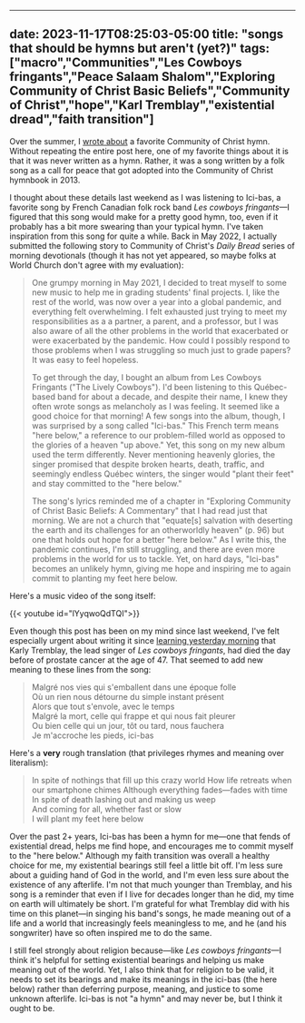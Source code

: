 
---
date: 2023-11-17T08:25:03-05:00
title: "songs that should be hymns but aren't (yet?)"
tags: ["macro","Communities","Les Cowboys fringants","Peace Salaam Shalom","Exploring Community of Christ Basic Beliefs","Community of Christ","hope","Karl Tremblay","existential dread","faith transition"]
---
Over the summer, I [wrote about](https://spencergreenhalgh.com/communities/a-favorite-community-of-christ-hymn/) a favorite Community of Christ hymn. Without repeating the entire post here, one of my favorite things about it is that it was never written as a hymn. Rather, it was a song written by a folk song as a call for peace that got adopted into the Community of Christ hymnbook in 2013.

I thought about these details last weekend as I was listening to Ici-bas, a favorite song by French Canadian folk rock band *Les cowboys fringants*—I figured that this song would make for a pretty good hymn, too, even if it probably has a bit more swearing than your typical hymn. I've taken inspiration from this song for quite a while. Back in May 2022, I actually submitted the following story to Community of Christ's *Daily Bread* series of morning devotionals (though it has not yet appeared, so maybe folks at World Church don't agree with my evaluation): 

> One grumpy morning in May 2021, I decided to treat myself to some new music to help me in grading students' final projects. I, like the rest of the world, was now over a year into a global pandemic, and everything felt overwhelming. I felt exhausted just trying to meet my responsibilities as a a partner, a parent, and a professor, but I was also aware of all the other problems in the world that exacerbated or were exacerbated by the pandemic. How could I possibly respond to those problems when I was struggling so much just to grade papers? It was easy to feel hopeless.
> 
> To get through the day, I bought an album from Les Cowboys Fringants ("The Lively Cowboys"). I'd been listening to this Québec-based band for about a decade, and despite their name, I knew they often wrote songs as melancholy as I was feeling. It seemed like a good choice for that morning! A few songs into the album, though, I was surprised by a song called "Ici-bas." This French term means "here below," a reference to our problem-filled world as opposed to the glories of a heaven "up above." Yet, this song on my new album used the term differently. Never mentioning heavenly glories, the singer promised that despite broken hearts, death, traffic, and seemingly endless Québec winters, the singer would "plant their feet" and stay committed to the "here below."
> 
> The song's lyrics reminded me of a chapter in "Exploring Community of Christ Basic Beliefs: A Commentary" that I had read just that morning. We are not a church that "equate[s] salvation with deserting the earth and its challenges for an otherworldly heaven" (p. 96) but one that holds out hope for a better "here below." As I write this, the pandemic continues, I'm still struggling, and there are even more problems in the world for us to tackle. Yet, on hard days, "Ici-bas" becomes an unlikely hymn, giving me hope and inspiring me to again commit to planting my feet here below.

Here's a music video of the song itself: 

{{< youtube id="lYyqwoQdTQI">}}

Even though this post has been on my mind since last weekend, I've felt especially urgent about writing it since [learning yesterday morning](https://spencergreenhalgh.com/myself/2023-11-16-quelle-tristesse/) that Karly Tremblay, the lead singer of *Les cowboys fringants*, had died the day before of prostate cancer at the age of 47. That seemed to add new meaning to these lines from the song: 

> Malgré nos vies qui s'emballent dans une époque folle  
> Où un rien nous détourne du simple instant présent  
> Alors que tout s'envole, avec le temps  
> Malgré la mort, celle qui frappe et qui nous fait pleurer  
> Ou bien celle qui un jour, tôt ou tard, nous fauchera  
> Je m'accroche les pieds, ici-bas

Here's a **very** rough translation (that privileges rhymes and meaning over literalism):

> In spite of nothings that fill up this crazy world
> How life retreats when our smartphone chimes
> Although everything fades—fades with time
> In spite of death lashing out and making us weep  
> And coming for all, whether fast or slow  
> I will plant my feet here below

Over the past 2+ years, Ici-bas has been a hymn for me—one that fends of existential dread, helps me find hope, and encourages me to commit myself to the "here below." Although my faith transition was overall a healthy choice for me, my existential bearings still feel a little bit off. I'm less sure about a guiding hand of God in the world, and I'm even less sure about the existence of any afterlife. I'm not that much younger than Tremblay, and his song is a reminder that even if I live for decades longer than he did, my time on earth will ultimately be short. I'm grateful for what Tremblay did with his time on this planet—in singing his band's songs, he made meaning out of a life and a world that increasingly feels meaningless to me, and he (and his songwriter) have so often inspired me to do the same.

I still feel strongly about religion because—like *Les cowboys fringants*—I think it's helpful for setting existential bearings and helping us make meaning out of the world. Yet, I also think that for religion to be valid, it needs to set its bearings and make its meanings in the ici-bas (the here below) rather than deferring purpose, meaning, and justice to some unknown afterlife. Ici-bas is not "a hymn" and may never be, but I think it ought to be.